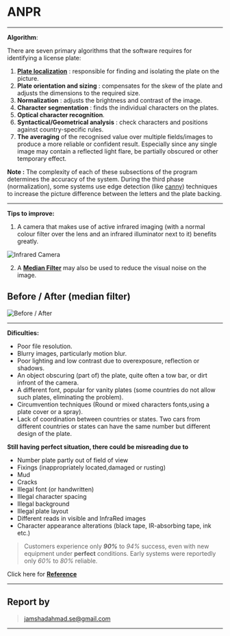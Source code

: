 ANPR
====
----------


**Algorithm**:

There are seven primary algorithms that the software requires for identifying a license plate:

 1. **[Plate localization](http://upload.wikimedia.org/wikipedia/commons/1/1a/LPR_Process.JPG)** : responsible for finding and isolating the plate on the picture.
 2. **Plate orientation and sizing** : compensates for the skew of the plate and adjusts the dimensions to the required size.
 3. **Normalization** : adjusts the brightness and contrast of the image.
 4. **Character segmentation** : finds the individual characters on the
    plates.
 5. **Optical character recognition**.
 6. **Syntactical/Geometrical analysis** : check characters and positions
    against country-specific rules.
 7. **The averaging** of the recognised value over multiple fields/images to produce a more reliable or confident result. Especially since any
    single image may contain a reflected light flare, be partially
    obscured or other temporary effect.

**Note :** The complexity of each of these subsections of the program determines the accuracy of the system. During the third phase (normalization), some systems use edge detection (like [canny](http://en.wikipedia.org/wiki/Canny_edge_detector)) techniques to increase the picture difference between the letters and the plate backing. 


----------


**Tips to improve:**
1) A camera that makes use of active infrared imaging (with a normal colour filter over the lens and an infrared illuminator next to it) benefits greatly.

![Infrared Camera](https://media.wired.com/photos/5932499926780e6c04d2ab6a/191:100/w_1280,c_limit/i_photo6.jpg)

2) A [**Median Filter**](http://en.wikipedia.org/wiki/Median_filter) may also be used to reduce the visual noise on the image.

Before / After (median filter)
--------------
![Before / After](http://upload.wikimedia.org/wikipedia/commons/1/1d/Medianfilterp.png)

----------


**Dificulties:**
- Poor file resolution.
- Blurry images, particularly motion blur.
- Poor lighting and low contrast due to overexposure, reflection or shadows.
- An object obscuring (part of) the plate, quite often a tow bar, or dirt infront of the camera.
- A different font, popular for vanity plates (some countries do not allow such plates, eliminating the problem).
- Circumvention techniques (Round or mixed characters fonts,using a plate cover or a spray).
- Lack of coordination between countries or states. Two cars from different countries or states can have the same number but different design of the plate.


**Still having perfect situation, there could be misreading due to** 

- Number plate partly out of field of view 
- Fixings (inappropriately located,damaged or rusting) 
- Mud 
- Cracks 
- Illegal font (or handwritten)
- Illegal character spacing 
- Illegal background 
- Illegal plate layout 
- Different reads in visible and InfraRed images 
- Character appearance alterations (black tape, IR-absorbing tape, ink etc.)

> Customers experience only ***90%*** to *94%* success, even with new equipment under **perfect** conditions. Early systems were reportedly only *60%* to *80%* reliable.

Click here for [__Reference__](http://en.wikipedia.org/wiki/Automatic_number_plate_recognition#Accuracy_and_measurement_of_ANPR_system_performance)


----------

Report by
---------

> jamshadahmad.se@gmail.com


----------


